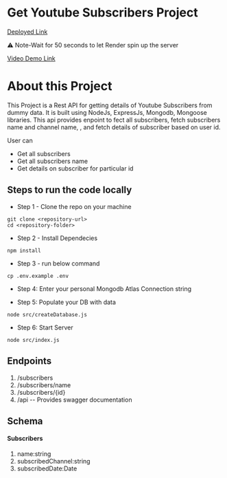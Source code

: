 # Get Youtube Subscribers Project
[Deployed Link](https://youtube-subscribers-oqlq.onrender.com)

 ⚠️ Note-Wait for 50 seconds to let Render spin up the server
  
[Video Demo Link]()

# About this Project

This Project is a Rest API for getting details of Youtube Subscribers from dummy data. It is built using NodeJs, ExpressJs, Mongodb, Mongoose libraries. This api provides enpoint to fect all subscribers, fetch subscribers name and channel name,
, and fetch details of subscriber based on user id.

User can
- Get all subscribers
- Get all subscribers name
- Get details on subscriber for particular id

## Steps to run the code locally
- Step 1 - Clone the repo on your machine
  
```
git clone <repository-url>
cd <repository-folder>
```
- Step 2 - Install Dependecies

```
npm install
```

- Step 3 - run below command
  
```
cp .env.example .env
```

- Step 4: Enter your personal Mongodb Atlas Connection string

- Step 5: Populate your DB with data
  
```
node src/createDatabase.js
```

- Step 6: Start Server
  
```
node src/index.js
```

## Endpoints
1. /subscribers
2. /subscribers/name
3. /subscribers/{id}
4. /api -- Provides swagger documentation

## Schema
#### Subscribers
1. name:string
2. subscribedChannel:string
3. subscribedDate:Date
   

